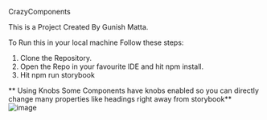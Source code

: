 CrazyComponents


This is a Project Created By Gunish Matta.

To Run this in your local machine Follow these steps:

1. Clone the Repository.
2. Open the Repo in your favourite IDE and hit npm install.
3. Hit npm run storybook

**
Using Knobs
Some Components have knobs enabled so you can directly change many properties like headings right away from storybook**
![image](https://user-images.githubusercontent.com/33680363/113901618-aa4a3c80-97ec-11eb-9f62-3c370a72b1a5.png)


